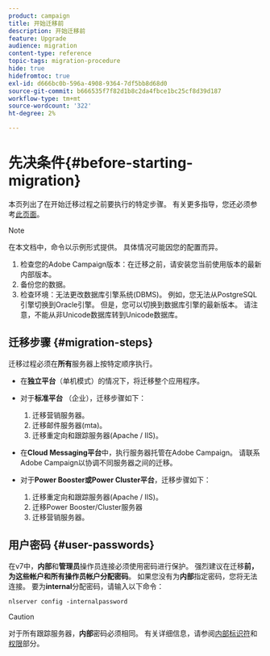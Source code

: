 ```yaml
---
product: campaign
title: 开始迁移前
description: 开始迁移前
feature: Upgrade
audience: migration
content-type: reference
topic-tags: migration-procedure
hide: true
hidefromtoc: true
exl-id: d666bc0b-596a-4908-9364-7df5bb8d68d0
source-git-commit: b666535f7f82d1b8c2da4fbce1bc25cf8d39d187
workflow-type: tm+mt
source-wordcount: '322'
ht-degree: 2%

---
```


# 先决条件{#before-starting-migration}



本页列出了在开始迁移过程之前要执行的特定步骤。 有关更多指导，您还必须参考[此页面](about-migration.md)。

>[!NOTE]
>
>在本文档中，命令以示例形式提供。 具体情况可能因您的配置而异。

1. 检查您的Adobe Campaign版本：在迁移之前，请安装您当前使用版本的最新内部版本。
1. 备份您的数据。
1. 检查环境：无法更改数据库引擎系统(DBMS)。 例如，您无法从PostgreSQL引擎切换到Oracle引擎。 但是，您可以切换到数据库引擎的最新版本。 请注意，不能从非Unicode数据库转到Unicode数据库。

## 迁移步骤 {#migration-steps}

迁移过程必须在&#x200B;**所有**&#x200B;服务器上按特定顺序执行。

* 在&#x200B;**独立平台**（单机模式）的情况下，将迁移整个应用程序。
* 对于&#x200B;**标准平台** （企业），迁移步骤如下：

   1. 迁移营销服务器。
   1. 迁移邮件服务器(mta)。
   1. 迁移重定向和跟踪服务器(Apache / IIS)。

* 在&#x200B;**Cloud Messaging平台**&#x200B;中，执行服务器托管在Adobe Campaign。 请联系Adobe Campaign以协调不同服务器之间的迁移。
* 对于&#x200B;**Power Booster或Power Cluster平台**，迁移步骤如下：

   1. 迁移重定向和跟踪服务器(Apache / IIS)。
   1. 迁移Power Booster/Cluster服务器
   1. 迁移营销服务器。

## 用户密码 {#user-passwords}

在v7中，**内部**&#x200B;和&#x200B;**管理员**&#x200B;操作员连接必须使用密码进行保护。 强烈建议在迁移&#x200B;**前，为这些帐户和所有操作员帐户分配密码**。 如果您没有为&#x200B;**内部**&#x200B;指定密码，您将无法连接。 要为&#x200B;**internal**&#x200B;分配密码，请输入以下命令：

```
nlserver config -internalpassword
```

>[!CAUTION]
>
>对于所有跟踪服务器，**内部**&#x200B;密码必须相同。 有关详细信息，请参阅[内部标识符](../../installation/using/configuring-campaign-server.md#internal-identifier)和[权限](../../platform/using/access-management.md)部分。

